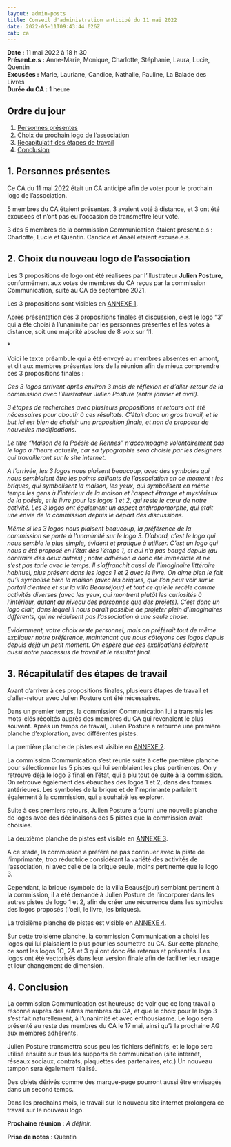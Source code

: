 ```yaml
---
layout: admin-posts
title: Conseil d'administration anticipé du 11 mai 2022
date: 2022-05-11T09:43:44.026Z
cat: ca
---
```

**Date :** 11 mai 2022 à 18 h 30  
**Présent.e.s :** Anne-Marie, Monique, Charlotte, Stéphanie, Laura, Lucie, Quentin  
**Excusées :** Marie, Lauriane, Candice, Nathalie, Pauline, La Balade des Livres  
**Durée du CA :** 1 heure

Ordre du jour
-------------

1.  [Personnes présentes](#un)
2.  [Choix du prochain logo de l’association](#deux)
3.  [Récapitulatif des étapes de travail](#trois)
4.  [Conclusion](#quatre)

1\. Personnes présentes
-----------------------

Ce CA du 11 mai 2022 était un CA anticipé afin de voter pour le prochain logo de l’association.

5 membres du CA étaient présentes, 3 avaient voté à distance, et 3 ont été excusées et n’ont pas eu l’occasion de transmettre leur vote.

3 des 5 membres de la commission Communication étaient présent.e.s : Charlotte, Lucie et Quentin. Candice et Anaël étaient excusé.e.s.

2\. Choix du nouveau logo de l’association
------------------------------------------

Les 3 propositions de logo ont été réalisées par l’illustrateur **Julien Posture**, conformément aux votes de membres du CA reçus par la commission Communication, suite au CA de septembre 2021.

Les 3 propositions sont visibles en [ANNEXE 1](/commissions/assets/MDLP_Logo_options_finales.pdf).

Après présentation des 3 propositions finales et discussion, c’est le logo “3” qui a été choisi à l’unanimité par les personnes présentes et les votes à distance, soit une majorité absolue de 8 voix sur 11.

\*

Voici le texte préambule qui a été envoyé au membres absentes en amont, et dit aux membres présentes lors de la réunion afin de mieux comprendre ces 3 propositions finales :

_Ces 3 logos arrivent après environ 3 mois de réflexion et d’aller-retour de la commission avec l’illustrateur Julien Posture (entre janvier et avril)._

_3 étapes de recherches avec plusieurs propositions et retours ont été nécessaires pour aboutir à ces résultats. C’était donc un gros travail, et le but ici est bien de choisir une proposition finale, et non de proposer de nouvelles modifications._

_Le titre “Maison de la Poésie de Rennes” n’accompagne volontairement pas le logo à l’heure actuelle, car sa typographie sera choisie par les designers qui travailleront sur le site internet._

_A l’arrivée, les 3 logos nous plaisent beaucoup, avec des symboles qui nous semblaient être les points saillants de l’association en ce moment : les briques, qui symbolisent la maison, les yeux, qui symbolisent en même temps les gens à l’intérieur de la maison et l’aspect étrange et mystérieux de la poésie, et le livre pour les logos 1 et 2, qui reste le cœur de notre activité. Les 3 logos ont également un aspect anthropomorphe, qui était une envie de la commission depuis le départ des discussions._

_Même si les 3 logos nous plaisent beaucoup, la préférence de la commission se porte à l’unanimité sur le logo 3. D’abord, c’est le logo qui nous semble le plus simple, évident et pratique à utiliser. C’est un logo qui nous a été proposé en l’état dès l’étape 1, et qui n’a pas bougé depuis (au contraire des deux autres) ; notre adhésion a donc été immédiate et ne s’est pas tarie avec le temps. Il s’affranchit aussi de l’imaginaire littéraire habituel, plus présent dans les logos 1 et 2 avec le livre. On aime bien le fait qu’il symbolise bien la maison (avec les briques, que l’on peut voir sur le portail d’entrée et sur la villa Beauséjour) et tout ce qu’elle recèle comme activités diverses (avec les yeux, qui montrent plutôt les curiosités à l’intérieur, autant au niveau des personnes que des projets). C’est donc un logo clair, dans lequel il nous paraît possible de projeter plein d’imaginaires différents, qui ne réduisent pas l’association à une seule chose._

_Évidemment, votre choix reste personnel, mais on préférait tout de même expliquer notre préférence, maintenant que nous côtoyons ces logos depuis depuis déjà un petit moment. On espère que ces explications éclairent aussi notre processus de travail et le résultat final._

3\. Récapitulatif des étapes de travail
---------------------------------------

Avant d’arriver à ces propositions finales, plusieurs étapes de travail et d’aller-retour avec Julien Posture ont été nécessaires.

Dans un premier temps, la commission Communication lui a transmis les mots-clés récoltés auprès des membres du CA qui revenaient le plus souvent. Après un temps de travail, Julien Posture a retourné une première planche d’exploration, avec différentes pistes.

La première planche de pistes est visible en [ANNEXE 2](/commissions/assets/MDLP_Logo_esquisses1.pdf).

La commission Communication s’est réunie suite à cette première planche pour sélectionner les 5 pistes qui lui semblaient les plus pertinentes. On y retrouve déjà le logo 3 final en l’état, qui a plu tout de suite à la commission. On retrouve également des ébauches des logos 1 et 2, dans des formes antérieures. Les symboles de la brique et de l’imprimante parlaient également à la commission, qui a souhaité les explorer.

Suite à ces premiers retours, Julien Posture a fourni une nouvelle planche de logos avec des déclinaisons des 5 pistes que la commission avait choisies.

La deuxième planche de pistes est visible en [ANNEXE 3](/commissions/assets/MDLP_Logo_esquisses2.pdf).

A ce stade, la commission a préféré ne pas continuer avec la piste de l’imprimante, trop réductrice considérant la variété des activités de l’association, ni avec celle de la brique seule, moins pertinente que le logo 3.

Cependant, la brique (symbole de la villa Beauséjour) semblant pertinent à la commission, il a été demandé à Julien Posture de l’incorporer dans les autres pistes de logo 1 et 2, afin de créer une récurrence dans les symboles des logos proposés (l’oeil, le livre, les briques).

La troisième planche de pistes est visible en [ANNEXE 4](/commissions/assets/MDLP_Logo_esquisses3.pdf).

Sur cette troisième planche, la commission Communication a choisi les logos qui lui plaisaient le plus pour les soumettre au CA. Sur cette planche, ce sont les logos 1C, 2A et 3 qui ont donc été retenus et présentés. Les logos ont été vectorisés dans leur version finale afin de faciliter leur usage et leur changement de dimension.

4\. Conclusion
--------------

La commission Communication est heureuse de voir que ce long travail a résonné auprès des autres membres du CA, et que le choix pour le logo 3 s’est fait naturellement, à l’unanimité et avec enthousiasme. Le logo sera présenté au reste des membres du CA le 17 mai, ainsi qu’à la prochaine AG aux membres adhérents.

Julien Posture transmettra sous peu les fichiers définitifs, et le logo sera utilisé ensuite sur tous les supports de communication (site internet, réseaux sociaux, contrats, plaquettes des partenaires, etc.) Un nouveau tampon sera également réalisé.

Des objets dérivés comme des marque-page pourront aussi être envisagés dans un second temps.

Dans les prochains mois, le travail sur le nouveau site internet prolongera ce travail sur le nouveau logo.

**Prochaine réunion :** _A définir._

**Prise de notes** : Quentin